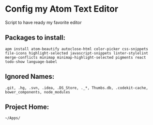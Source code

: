 # Config my Atom Text Editor
Script to have ready my favorite editor

## Packages to install:
	apm install atom-beautify autoclose-html color-picker css-snippets file-icons highlight-selected javascript-snippets linter-stylelint merge-conflicts minimap minimap-highlight-selected pigments react todo-show language-babel

## Ignored Names:
	.git, .hg, .svn, .idea, .DS_Store, ._*, Thumbs.db, .codekit-cache, bower_components, node_modules	

## Project Home:
	~/Apps/
